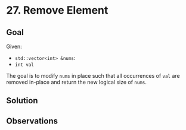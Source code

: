# 27. Remove Element
## Goal
Given:
* `std::vector<int> &nums`:
* `int val`

The goal is to modify `nums` in place such that all occurrences of `val` are removed in-place and
return the new logical size of `nums`.

## Solution

## Observations
